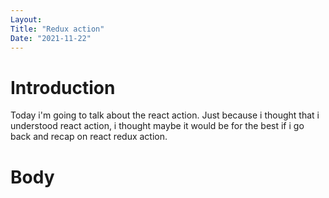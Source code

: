 ```yaml
---
Layout:
Title: "Redux action"
Date: "2021-11-22"
---
```


# Introduction

Today i'm going to talk about the react action. Just because i thought that i understood react action, i thought maybe it would be for the best if i go back and recap on react redux action. 

# Body

